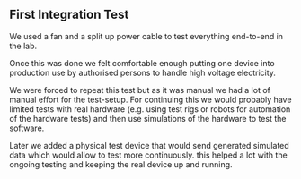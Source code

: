 ## First Integration Test

We used a fan and a split up power cable to test everything end-to-end in the lab.

Once this was done we felt comfortable enough putting one device into production use by authorised persons to handle high voltage electricity.

We were forced to repeat this test but as it was manual we had a lot of manual effort for the test-setup. For continuing this we would probably have limited tests with real hardware (e.g. using test rigs or robots for automation of the hardware tests) and then use simulations of the hardware to test the software.

Later we added a physical test device that would send generated simulated data which would allow to test more continuously. this helped a lot with the ongoing testing and keeping the real device up and running.
